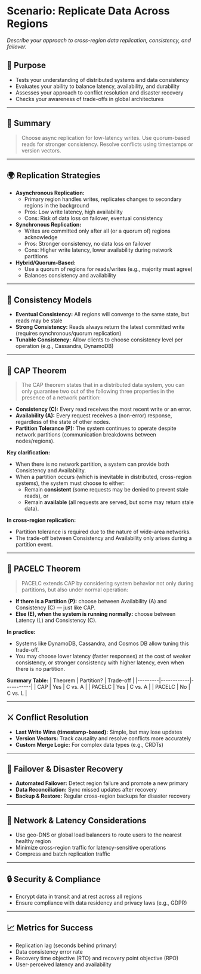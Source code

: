 # Scenario: Replicate Data Across Regions

_Describe your approach to cross-region data replication, consistency, and failover._

## 🎯 Purpose
- Tests your understanding of distributed systems and data consistency
- Evaluates your ability to balance latency, availability, and durability
- Assesses your approach to conflict resolution and disaster recovery
- Checks your awareness of trade-offs in global architectures

---

## 📝 Summary
> Choose async replication for low-latency writes. Use quorum-based reads for stronger consistency. Resolve conflicts using timestamps or version vectors.

---

## 🌍 Replication Strategies
- **Asynchronous Replication:**
  - Primary region handles writes, replicates changes to secondary regions in the background
  - Pros: Low write latency, high availability
  - Cons: Risk of data loss on failover, eventual consistency
- **Synchronous Replication:**
  - Writes are committed only after all (or a quorum of) regions acknowledge
  - Pros: Stronger consistency, no data loss on failover
  - Cons: Higher write latency, lower availability during network partitions
- **Hybrid/Quorum-Based:**
  - Use a quorum of regions for reads/writes (e.g., majority must agree)
  - Balances consistency and availability

---

## 🔄 Consistency Models
- **Eventual Consistency:** All regions will converge to the same state, but reads may be stale
- **Strong Consistency:** Reads always return the latest committed write (requires synchronous/quorum replication)
- **Tunable Consistency:** Allow clients to choose consistency level per operation (e.g., Cassandra, DynamoDB)

---

## 🧩 CAP Theorem
> The CAP theorem states that in a distributed data system, you can only guarantee two out of the following three properties in the presence of a network partition:
- **Consistency (C):** Every read receives the most recent write or an error.
- **Availability (A):** Every request receives a (non-error) response, regardless of the state of other nodes.
- **Partition Tolerance (P):** The system continues to operate despite network partitions (communication breakdowns between nodes/regions).

**Key clarification:**
- When there is no network partition, a system can provide both Consistency and Availability.
- When a partition occurs (which is inevitable in distributed, cross-region systems), the system must choose to either:
  - Remain **consistent** (some requests may be denied to prevent stale reads), or
  - Remain **available** (all requests are served, but some may return stale data).

**In cross-region replication:**
- Partition tolerance is required due to the nature of wide-area networks.
- The trade-off between Consistency and Availability only arises during a partition event.

---

## 🧮 PACELC Theorem
> PACELC extends CAP by considering system behavior not only during partitions, but also under normal operation:
- **If there is a Partition (P):** choose between Availability (A) and Consistency (C) — just like CAP.
- **Else (E), when the system is running normally:** choose between Latency (L) and Consistency (C).

**In practice:**
- Systems like DynamoDB, Cassandra, and Cosmos DB allow tuning this trade-off.
- You may choose lower latency (faster responses) at the cost of weaker consistency, or stronger consistency with higher latency, even when there is no partition.

**Summary Table:**
| Theorem | Partition? | Trade-off |
|---------|------------|-----------|
| CAP     | Yes        | C vs. A   |
| PACELC  | Yes        | C vs. A   |
| PACELC  | No         | C vs. L   |

---

## ⚔️ Conflict Resolution
- **Last Write Wins (timestamp-based):** Simple, but may lose updates
- **Version Vectors:** Track causality and resolve conflicts more accurately
- **Custom Merge Logic:** For complex data types (e.g., CRDTs)

---

## 🚨 Failover & Disaster Recovery
- **Automated Failover:** Detect region failure and promote a new primary
- **Data Reconciliation:** Sync missed updates after recovery
- **Backup & Restore:** Regular cross-region backups for disaster recovery

---

## 📡 Network & Latency Considerations
- Use geo-DNS or global load balancers to route users to the nearest healthy region
- Minimize cross-region traffic for latency-sensitive operations
- Compress and batch replication traffic

---

## 🔒 Security & Compliance
- Encrypt data in transit and at rest across all regions
- Ensure compliance with data residency and privacy laws (e.g., GDPR)

---

## 📈 Metrics for Success
- Replication lag (seconds behind primary)
- Data consistency error rate
- Recovery time objective (RTO) and recovery point objective (RPO)
- User-perceived latency and availability

